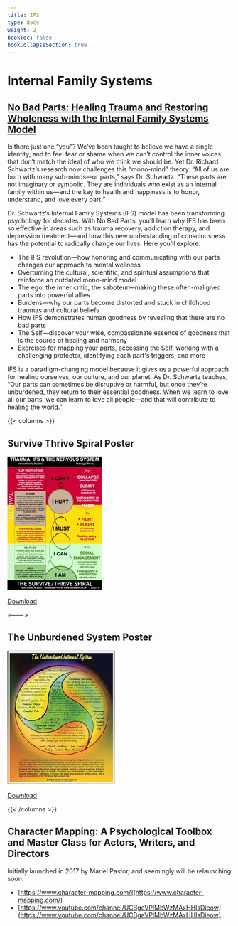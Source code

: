 ```yaml
---
title: IFS
type: docs
weight: 2
bookToc: false
bookCollapseSection: true
---
```


# Internal Family Systems

## [No Bad Parts: Healing Trauma and Restoring Wholeness with the Internal Family Systems Model](https://ifs-institute.com/store/419)

Is there just one “you”? We’ve been taught to believe we have a single identity, and to feel fear or shame when we can’t control the inner voices that don’t match the ideal of who we think we should be. Yet Dr. Richard Schwartz’s research now challenges this “mono-mind” theory. “All of us are born with many sub-minds—or parts,” says Dr. Schwartz. “These parts are not imaginary or symbolic. They are individuals who exist as an internal family within us—and the key to health and happiness is to honor, understand, and love every part.”

Dr. Schwartz’s Internal Family Systems (IFS) model has been transforming psychology for decades. With No Bad Parts, you’ll learn why IFS has been so effective in areas such as trauma recovery, addiction therapy, and depression treatment—and how this new understanding of consciousness has the potential to radically change our lives. Here you’ll explore:

- The IFS revolution—how honoring and communicating with our parts changes our approach to mental wellness
- Overturning the cultural, scientific, and spiritual assumptions that reinforce an outdated mono-mind model
- The ego, the inner critic, the saboteur—making these often-maligned parts into powerful allies
- Burdens—why our parts become distorted and stuck in childhood traumas and cultural beliefs
- How IFS demonstrates human goodness by revealing that there are no bad parts
- The Self—discover your wise, compassionate essence of goodness that is the source of healing and harmony
- Exercises for mapping your parts, accessing the Self, working with a challenging protector, identifying each part's triggers, and more 

IFS is a paradigm-changing model because it gives us a powerful approach for healing ourselves, our culture, and our planet. As Dr. Schwartz teaches, “Our parts can sometimes be disruptive or harmful, but once they’re unburdened, they return to their essential goodness. When we learn to love all our parts, we can learn to love all people—and that will contribute to healing the world.”

{{< columns >}}

## Survive Thrive Spiral Poster

![Survive Thrive Spiral](The-SurviveThrive-Spiral-small-212x300.jpg)

[Download](https://calmheart.co.uk/resources/)

<--->

## The Unburdened System Poster

![The Unburdened System](UnburdenedSystem.png)

[Download](https://www.marielpastor.com/the-unburdened-system)

{{< /columns >}}

## Character Mapping: A Psychological Toolbox and Master Class for Actors, Writers, and Directors

Initially launched in 2017 by Mariel Pastor, and seemingly will be relaunching soon:

- [https://www.character-mapping.com/](https://www.character-mapping.com/)
- [https://www.youtube.com/channel/UCBgeVPlMbWzMAxHHIsDieow](https://www.youtube.com/channel/UCBgeVPlMbWzMAxHHIsDieow)

